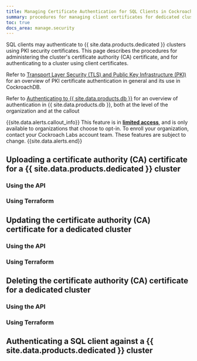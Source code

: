 ```yaml
---
title: Managing Certificate Authentication for SQL Clients in CockroachDB Dedicated Clusters
summary: procedures for managing client certificates for dedicated clusters
toc: true
docs_area: manage.security
---
```


SQL clients may authenticate to {{ site.data.products.dedicated }} clusters using PKI security certificates. This page describes the procedures for administering the cluster's certificate authority (CA) certificate, and for authenticating to a cluster using client certificates.

Refer to [Transport Layer Security (TLS) and Public Key Infrastructure (PKI)](../{{site.versions["stable"]}}/security-reference/transport-layer-security.html) for an overview of PKI certificate authentication in general and its use in CockroachDB.

Refer to [Authenticating to {{ site.data.products.db }}](authentication.html) for an overview of authentication in {{ site.data.products.db }}, both at the level of the organization and at the callout

{{site.data.alerts.callout_info}}
This feature is in [**limited access**](../{{site.versions["stable"]}}/cockroachdb-feature-availability.html), and is only available to organizations that choose to opt-in. To enroll your organization, contact your Cockroach Labs account team. These features are subject to change.
{{site.data.alerts.end}}

## Uploading a certificate authority (CA) certificate for a {{ site.data.products.dedicated }} cluster
### Using the API

### Using Terraform

## Updating the certificate authority (CA) certificate for a dedicated cluster
### Using the API

### Using Terraform

## Deleting the certificate authority (CA) certificate for a dedicated cluster
### Using the API

### Using Terraform

## Authenticating a SQL client against a {{ site.data.products.dedicated }} cluster
